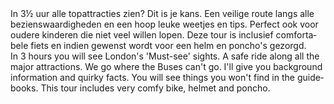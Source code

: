 <div lang="nl">
In 3½ uur alle topattracties zien? Dit is je kans. Een veilige route langs alle bezienswaardigheden en een hoop leuke weetjes en tips.
Perfect ook voor oudere kinderen die niet veel willen lopen. Deze tour is inclusief comfortabele fiets
en indien gewenst wordt voor een helm en poncho's gezorgd.
</div>

<div lang="en">
In 3 hours you will see London's 'Must-see' sights. 
A safe ride along all the major attractions. We go where the Buses can't go. 
I'll give you background information and quirky facts. You will see things 
you won't find in the guidebooks. This tour includes very comfy bike, helmet 
and poncho.
</div>

